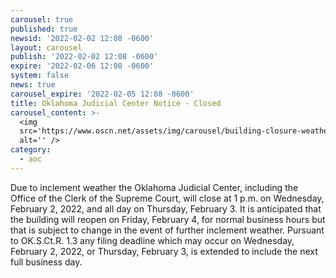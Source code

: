 ```yaml
---
carousel: true
published: true
newsid: '2022-02-02 12:08 -0600'
layout: carousel
publish: '2022-02-02 12:08 -0600'
expire: '2022-02-06 12:08 -0600'
system: false
news: true
carousel_expire: '2022-02-05 12:08 -0600'
title: Oklahoma Judicial Center Notice - Closed
carousel_content: >-
  <img
  src='https://www.oscn.net/assets/img/carousel/building-closure-weather.jpg'
  alt='' />
category:
  - aoc
---
```

Due to inclement weather the Oklahoma Judicial Center, including the Office of the Clerk of the Supreme Court, will close at 1 p.m. on Wednesday, February 2, 2022, and all day on Thursday, February 3.  It is anticipated that the building will reopen on Friday, February 4, for normal business hours but that is subject to change in the event of further inclement weather.  Pursuant to OK.S.Ct.R. 1.3 any filing deadline which may occur on Wednesday, February 2, 2022, or Thursday, February 3, is extended to include the next full business day.
